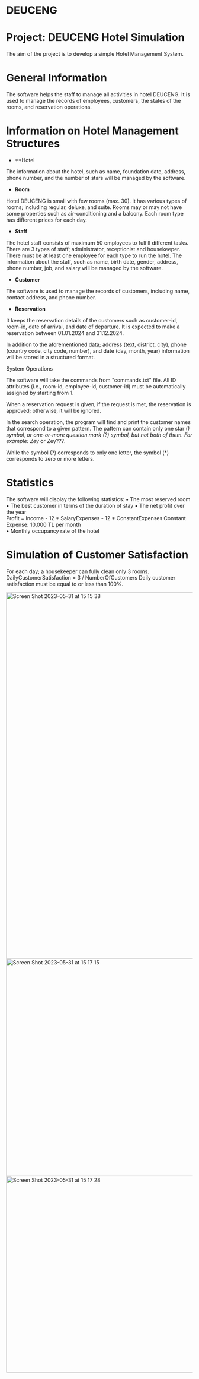 # DEUCENG

# Project:  DEUCENG Hotel Simulation

The aim of the project is to develop a simple Hotel Management System. 

# General Information
 
The software helps the staff to manage all activities in hotel DEUCENG. It is used to manage the records of employees, customers, the states of the rooms, and reservation operations.

# Information on Hotel Management Structures

 
* **Hotel
 
The information about the hotel, such as name, foundation date, address, phone number, and the number of stars will be managed by the software. 

* **Room**
 
Hotel DEUCENG is small with few rooms (max. 30). It has various types of rooms; including regular, deluxe, and suite. Rooms may or may not have some properties such as air-conditioning and a balcony. Each room type has different prices for each day. 

* **Staff**

The hotel staff consists of maximum 50 employees to fulfill different tasks. There are 3 types of staff; administrator, receptionist and housekeeper. There must be at least one employee for each type to run the hotel. The information about the staff, such as name, birth date, gender, address, phone number, job, and salary will be managed by the software.

* **Customer**
 
The software is used to manage the records of customers, including name, contact address, and phone number.

* **Reservation**
 
It keeps the reservation details of the customers such as customer-id, room-id, date of arrival, and date of departure. It is expected to make a reservation between 01.01.2024 and 31.12.2024. 

In addition to the aforementioned data; address (text, district, city), phone (country code, city code, number), and date (day, month, year) information will be stored in a structured format.    

System Operations
 
The software will take the commands from "commands.txt" file. All ID attributes (i.e., room-id, employee-id, customer-id) must be automatically assigned by starting from 1.

When a reservation request is given, if the request is met, the reservation is approved; otherwise, it will be ignored. 

In the search operation, the program will find and print the customer names that correspond to a given pattern. The pattern can contain only one star (*) symbol, or one-or-more question mark (?) symbol, but not both of them. For example: Zey* or Zey???. 

While the symbol (?)  corresponds to only one letter, the symbol (*) corresponds to zero or more letters. 


# Statistics
 
The software will display the following statistics:
•	The most reserved room 
•	The best customer in terms of the duration of stay
•	The net profit over the year   
Profit = Income  -  12 * SalaryExpenses  -  12 * ConstantExpenses
Constant Expense: 10,000 TL per month  
•	Monthly occupancy rate of the hotel


# Simulation of Customer Satisfaction
 
For each day; a housekeeper can fully clean only 3 rooms. 
DailyCustomerSatisfaction = 3 / NumberOfCustomers 
Daily customer satisfaction must be equal to or less than 100%.

<img width="987" alt="Screen Shot 2023-05-31 at 15 15 38" src="https://github.com/inomisay/DEUCENG/assets/98346164/6a9b7a45-9898-4eab-ad4b-405f81d8388d">
<img width="586" alt="Screen Shot 2023-05-31 at 15 17 15" src="https://github.com/inomisay/DEUCENG/assets/98346164/a06440ad-1eee-4913-b1d8-eec6f27d2482">
<img width="530" alt="Screen Shot 2023-05-31 at 15 17 28" src="https://github.com/inomisay/DEUCENG/assets/98346164/00a10b7a-99fb-4a1d-a0f9-779f6c26c09c">




